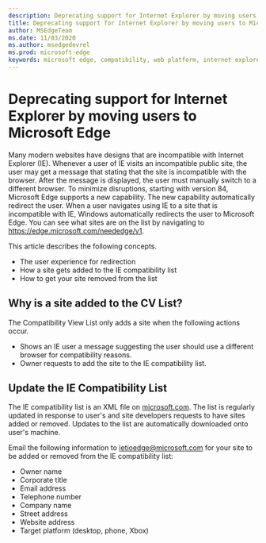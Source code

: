 ```yaml
---
description: Deprecating support for Internet Explorer by moving users to Microsoft Edge
title: Deprecating support for Internet Explorer by moving users to Microsoft Edge
author: MSEdgeTeam
ms.date: 11/03/2020
ms.author: msedgedevrel
ms.prod: microsoft-edge
keywords: microsoft edge, compatibility, web platform, internet explorer
---
```

# Deprecating support for Internet Explorer by moving users to Microsoft Edge

Many modern websites have designs that are incompatible with Internet Explorer \(IE\).  Whenever a user of IE visits an incompatible public site, the user may get a message that stating that the site is incompatible with the browser.  After the message is displayed, the user must manually switch to a different browser.  To minimize disruptions, starting with version 84, Microsoft Edge supports a new capability.  The new capability automatically redirect the user.  When a user navigates using IE to a site that is incompatible with IE, Windows automatically redirects the user to Microsoft Edge.  You can see what sites are on the list by navigating to https://edge.microsoft.com/neededge/v1.

This article describes the following concepts.  

*   The user experience for redirection  
*   How a site gets added to the IE compatibility list  
*   How to get your site removed from the list  
    
## Why is a site added to the CV List?  

The Compatibility View List only adds a site when the following actions occur.  

*   Shows an IE user a message suggesting the user should use a different browser for compatibility reasons.  
*   Owner requests to add the site to the IE compatibility list.  
    
## Update the IE Compatibility List  

The IE compatibility list is an XML file on [microsoft.com][MicrosoftOfficialHome].  The list is regularly updated in response to user's and site developers requests to have sites added or removed.  Updates to the list are automatically downloaded onto user's machine.  

Email the following information to [ietioedge@microsoft.com][MailtoMicrosoftIetioedge] for your site to be added or removed from the IE compatibility list:  

*   Owner name  
*   Corporate title  
*   Email address  
*   Telephone number  
*   Company name  
*   Street address  
*   Website address  
*   Target platform \(desktop, phone, Xbox\)  
    
<!-- links -->  

[MailtoMicrosoftIetioedge]: mailto:ietioedge@microsoft.com "Send an email to ietioedge@microsoft.com"  

[MicrosoftOfficialHome]: https://www.microsoft.com "Microsoft Official Home"  
